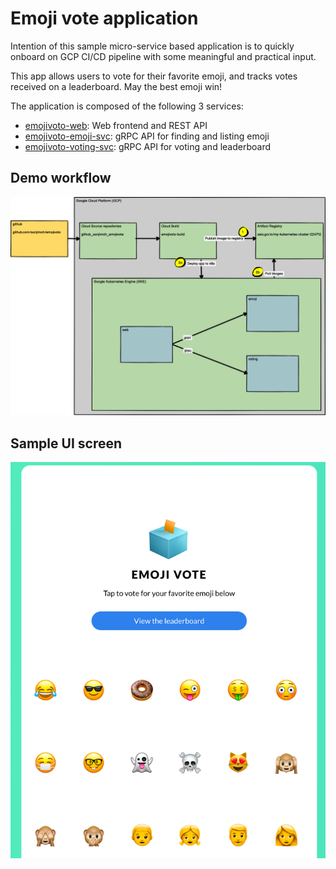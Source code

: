 # Emoji vote application

Intention of this sample micro-service based application is to quickly onboard on GCP CI/CD pipeline with some 
meaningful and practical input.

This app allows users to vote for their favorite emoji,
and tracks votes received on a leaderboard. May the best emoji win!

The application is composed of the following 3 services:

* [emojivoto-web](emojivoto-web/): Web frontend and REST API
* [emojivoto-emoji-svc](emojivoto-emoji-svc/): gRPC API for finding and listing emoji
* [emojivoto-voting-svc](emojivoto-voting-svc/): gRPC API for voting and leaderboard

## Demo workflow
![Emojivote Topology](assets/emojivote-topology.png "Emojivote Topology")

## Sample UI screen
![Sample UI screen](assets/sample_ui.png "Sample UI screen")